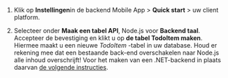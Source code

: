 
1. Klik op **Instellingen**in de backend Mobile App > **Quick start** > uw client platform. 

2. Selecteer onder **Maak een tabel API**, Node.js voor **Backend taal**. Accepteer de bevestiging en klikt u op **de tabel TodoItem maken**. Hiermee maakt u een nieuwe *TodoItem* -tabel in uw database. Houd er rekening mee dat een bestaande back-end overschakelen naar Node.js alle inhoud overschrijft! Voor het maken van een .NET-backend in plaats daarvan [de volgende instructies](app-service-mobile-dotnet-backend-how-to-use-server-sdk.md#create-app).
